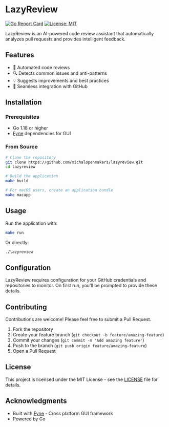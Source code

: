 # LazyReview

[![Go Report Card](https://goreportcard.com/badge/github.com/michalopenmakers/lazyreview)](https://goreportcard.com/report/github.com/michalopenmakers/lazyreview)
[![License: MIT](https://img.shields.io/badge/License-MIT-blue.svg)](https://opensource.org/licenses/MIT)

LazyReview is an AI-powered code review assistant that automatically analyzes pull requests and provides intelligent feedback.

## Features

- 🤖 Automated code reviews
- 🔍 Detects common issues and anti-patterns
- 💡 Suggests improvements and best practices
- 🚀 Seamless integration with GitHub

## Installation

### Prerequisites

- Go 1.18 or higher
- [Fyne](https://fyne.io/) dependencies for GUI

### From Source

```bash
# Clone the repository
git clone https://github.com/michalopenmakers/lazyreview.git
cd lazyreview

# Build the application
make build

# For macOS users, create an application bundle
make macapp
```

## Usage

Run the application with:

```bash
make run
```

Or directly:

```bash
./lazyreview
```

## Configuration

LazyReview requires configuration for your GitHub credentials and repositories to monitor. On first run, you'll be prompted to provide these details.

## Contributing

Contributions are welcome! Please feel free to submit a Pull Request.

1. Fork the repository
2. Create your feature branch (`git checkout -b feature/amazing-feature`)
3. Commit your changes (`git commit -m 'Add amazing feature'`)
4. Push to the branch (`git push origin feature/amazing-feature`)
5. Open a Pull Request

## License

This project is licensed under the MIT License - see the [LICENSE](LICENSE) file for details.

## Acknowledgments

- Built with [Fyne](https://fyne.io/) - Cross platform GUI framework
- Powered by Go
